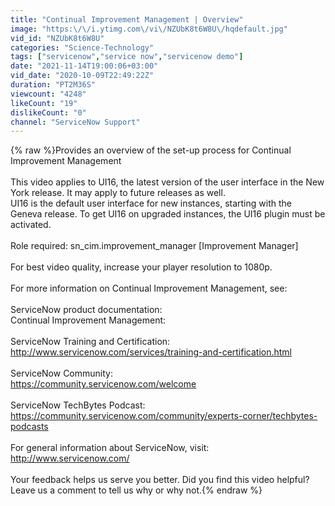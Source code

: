 ```yaml
---
title: "Continual Improvement Management | Overview"
image: "https:\/\/i.ytimg.com\/vi\/NZUbK8t6W8U\/hqdefault.jpg"
vid_id: "NZUbK8t6W8U"
categories: "Science-Technology"
tags: ["servicenow","service now","servicenow demo"]
date: "2021-11-14T19:00:06+03:00"
vid_date: "2020-10-09T22:49:22Z"
duration: "PT2M36S"
viewcount: "4248"
likeCount: "19"
dislikeCount: "0"
channel: "ServiceNow Support"
---
```

{% raw %}Provides an overview of the set-up process for Continual Improvement Management<br /><br />This video applies to UI16, the latest version of the user interface in the New York release. It may apply to future releases as well.<br />UI16 is the default user interface for new instances, starting with the Geneva release. To get UI16 on upgraded instances, the UI16 plugin must be activated.<br /><br />Role required: sn_cim.improvement_manager [Improvement Manager]<br /><br />For best video quality, increase your player resolution to 1080p.<br /><br />For more information on Continual Improvement Management, see: <br /><br />ServiceNow product documentation:<br />Continual Improvement Management: <br /><br />ServiceNow Training and Certification:<br /><a rel="nofollow" target="blank" href="http://www.servicenow.com/services/training-and-certification.html">http://www.servicenow.com/services/training-and-certification.html</a><br /><br />ServiceNow Community:<br /><a rel="nofollow" target="blank" href="https://community.servicenow.com/welcome">https://community.servicenow.com/welcome</a><br /><br />ServiceNow TechBytes Podcast: <br /><a rel="nofollow" target="blank" href="https://community.servicenow.com/community/experts-corner/techbytes-podcasts">https://community.servicenow.com/community/experts-corner/techbytes-podcasts</a><br /><br />For general information about ServiceNow, visit: <a rel="nofollow" target="blank" href="http://www.servicenow.com/">http://www.servicenow.com/</a><br /><br />Your feedback helps us serve you better. Did you find this video helpful? Leave us a comment to tell us why or why not.{% endraw %}
